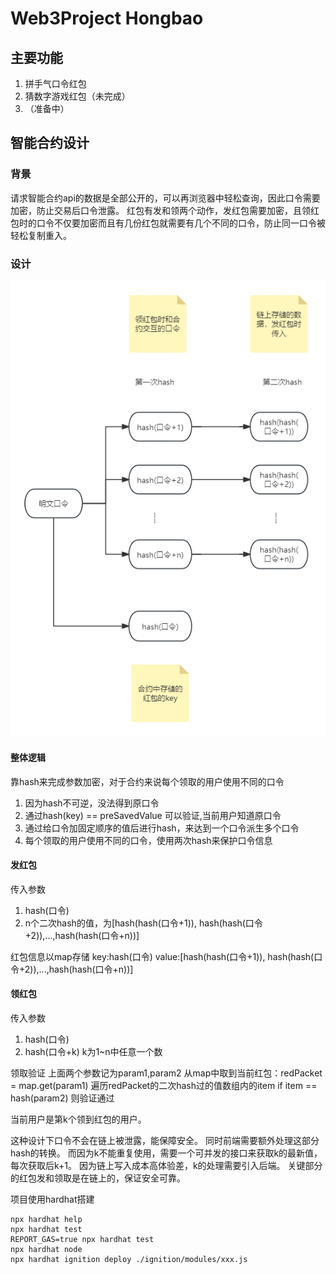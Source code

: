 # Web3Project Hongbao 

## 主要功能
1. 拼手气口令红包
2. 猜数字游戏红包（未完成）
3. （准备中）

## 智能合约设计
### 背景
请求智能合约api的数据是全部公开的，可以再浏览器中轻松查询，因此口令需要加密，防止交易后口令泄露。
红包有发和领两个动作，发红包需要加密，且领红包时的口令不仅要加密而且有几份红包就需要有几个不同的口令，防止同一口令被轻松复制重入。

### 设计
<img src="./images/design_hash.png" alt="icon"/>

#### 整体逻辑
靠hash来完成参数加密，对于合约来说每个领取的用户使用不同的口令
1. 因为hash不可逆，没法得到原口令
2. 通过hash(key) == preSavedValue 可以验证,当前用户知道原口令
3. 通过给口令加固定顺序的值后进行hash，来达到一个口令派生多个口令
4. 每个领取的用户使用不同的口令，使用两次hash来保护口令信息

#### 发红包
传入参数
1. hash(口令)
2. n个二次hash的值，为[hash(hash(口令+1)), hash(hash(口令+2)),...,hash(hash(口令+n))]

红包信息以map存储
key:hash(口令)
value:[hash(hash(口令+1)), hash(hash(口令+2)),...,hash(hash(口令+n))]

#### 领红包
传入参数
1. hash(口令)
2. hash(口令+k) k为1~n中任意一个数

领取验证
上面两个参数记为param1,param2
从map中取到当前红包：redPacket = map.get(param1)
遍历redPacket的二次hash过的值数组内的item
if item == hash(param2) 则验证通过

当前用户是第k个领到红包的用户。



这种设计下口令不会在链上被泄露，能保障安全。
同时前端需要额外处理这部分hash的转换。
而因为k不能重复使用，需要一个可并发的接口来获取k的最新值，每次获取后k+1。
因为链上写入成本高体验差，k的处理需要引入后端。
关键部分的红包发和领取是在链上的，保证安全可靠。

项目使用hardhat搭建
```shell
npx hardhat help
npx hardhat test
REPORT_GAS=true npx hardhat test
npx hardhat node
npx hardhat ignition deploy ./ignition/modules/xxx.js
```
